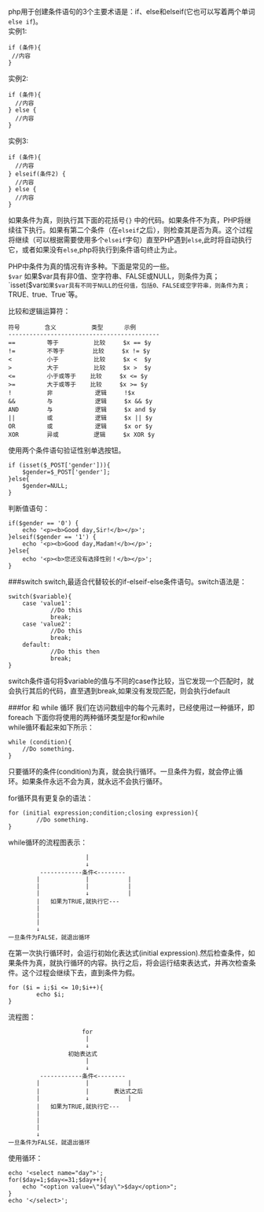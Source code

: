 php用于创建条件语句的3个主要术语是：if、else和elseif(它也可以写着两个单词 `else if`)。    
实例1:

    if (条件){
     //内容
    }

实例2:

    if (条件){
      //内容
    } else {
      //内容
    }

实例3:

    if (条件){
      //内容
    } elseif(条件2) {
      //内容
    } else {
      //内容
    }

如果条件为真，则执行其下面的花括号`{}` 中的代码。如果条件不为真，PHP将继续往下执行。如果有第二个条件（在`elseif`之后），则检查其是否为真。这个过程将继续（可以根据需要使用多个`elseif`字句）直至PHP遇到`else`,此时将自动执行它，或者如果没有`else`,php将执行到条件语句终止为止。
          
PHP中条件为真的情况有许多种。下面是常见的一些。         
`$var` 如果$var具有非0值、空字符串、FALSE或NULL，则条件为真；            
`isset($var` 如果$var具有不同于NULL的任何值，包括0、FALSE或空字符串，则条件为真；             
`TRUE`、`true`、`True`等。    

比较和逻辑运算符：

    符号       含义          类型      示例
    -------------------------------------------
    ==         等于          比较     $x == $y
    !=         不等于        比较     $x != $y
    <          小于          比较     $x <  $y
    >          大于          比较     $x >  $y
    <=         小于或等于    比较     $x <= $y
    >=         大于或等于    比较     $x >= $y
    !          非            逻辑     !$x
    &&         与            逻辑     $x && $y
    AND        与            逻辑     $x and $y
    ||         或            逻辑     $x || $y
    OR         或            逻辑     $x or $y
    XOR        异或          逻辑     $x XOR $y

使用两个条件语句验证性别单选按钮。

    if (isset($_POST['gender'])){
        $gender=$_POST['gender'];
    }else{
    	$gender=NULL;
    }

判断值语句：

    if($gender == '0') {
        echo '<p><b>Good day,Sir!</b></p>';
    }elseif($gender == '1') {
    	echo '<p><b>Good day,Madam!</b></p>';
    }else{
    	echo '<p><b>您还没有选择性别！</b></p>';
    }

###switch
switch,最适合代替较长的if-elseif-else条件语句。switch语法是：

    switch($variable){
        case 'value1':
                //Do this
                break;
        case 'value2':
                //Do this
                break;
        default:
                //Do this then
                break;
    }

switch条件语句将$variable的值与不同的case作比较，当它发现一个匹配时，就会执行其后的代码，直至遇到break,如果没有发现匹配，则会执行default

###for 和 while 循环
我们在访问数组中的每个元素时，已经使用过一种循环，即 foreach 下面你将使用的两种循环类型是for和while   
while循环看起来如下所示：

    while (condition){
		//Do something.
	}

只要循环的条件(condition)为真，就会执行循环。一旦条件为假，就会停止循环。如果条件永远不会为真，就永远不会执行循环。

for循环具有更复杂的语法：

	for (initial expression;condition;closing expression){
			//Do something.
	}

while循环的流程图表示：
	
						  |
				          ↓
			 ------------条件<--------
			|             |           |
			|	          |           |
			|	          ↓           |
			|	如果为TRUE,就执行它---
			|	
		    |
			|
			↓
    一旦条件为FALSE，就退出循环			

在第一次执行循环时，会运行初始化表达式(initial expression).然后检查条件，如果条件为真，就执行循环的内容。执行之后，将会运行结束表达式，并再次检查条件。这个过程会继续下去，直到条件为假。

	for ($i = i;$i <= 10;$i++){
			echo $i;
	}

流程图：

						 for
						  |
						  ↓
					 初始表达式
						  |
				          ↓
			 ------------条件<--------
			|             |           |
			|	          |       表达式之后
			|	          ↓           |
			|	如果为TRUE,就执行它---
			|	
		    |
			|
			↓
    一旦条件为FALSE，就退出循环

使用循环：

	echo '<select name="day">';
	for($day=1;$day<=31;$day++){
		echo "<option value=\"$day\">$day</option>";
	}
	echo '</select>';


